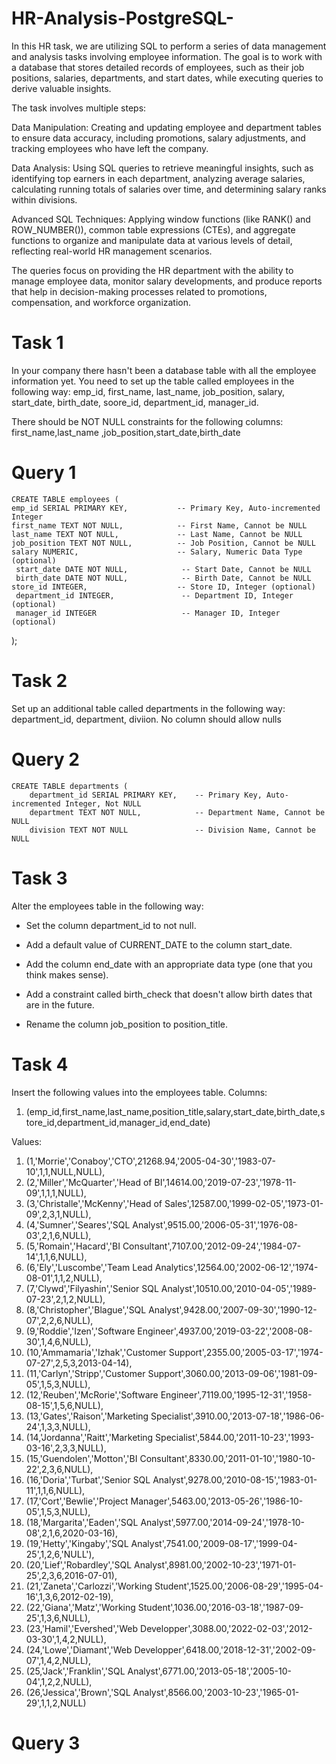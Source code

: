 # HR-Analysis-PostgreSQL-
In this HR task, we are utilizing SQL to perform a series of data management and analysis tasks involving employee information. The goal is to work with a database that stores detailed records of employees, such as their job positions, salaries, departments, and start dates, while executing queries to derive valuable insights.

The task involves multiple steps:

Data Manipulation: Creating and updating employee and department tables to ensure data accuracy, including promotions, salary adjustments, and tracking employees who have left the company.

Data Analysis: Using SQL queries to retrieve meaningful insights, such as identifying top earners in each department, analyzing average salaries, calculating running totals of salaries over time, and determining salary ranks within divisions.

Advanced SQL Techniques: Applying window functions (like RANK() and ROW_NUMBER()), common table expressions (CTEs), and aggregate functions to organize and manipulate data at various levels of detail, reflecting real-world HR management scenarios.

The queries focus on providing the HR department with the ability to manage employee data, monitor salary developments, and produce reports that help in decision-making processes related to promotions, compensation, and workforce organization.

# Task 1
In your company there hasn't been a database table with all the employee information yet.
You need to set up the table called employees in the following way:
emp_id, first_name, last_name, job_position, salary, start_date, birth_date, soore_id, department_id, manager_id.

There should be NOT NULL constraints for the following columns:
first_name,last_name ,job_position,start_date,birth_date

# Query 1

    CREATE TABLE employees (
    emp_id SERIAL PRIMARY KEY,           -- Primary Key, Auto-incremented Integer
    first_name TEXT NOT NULL,            -- First Name, Cannot be NULL
    last_name TEXT NOT NULL,             -- Last Name, Cannot be NULL
    job_position TEXT NOT NULL,          -- Job Position, Cannot be NULL
    salary NUMERIC,                      -- Salary, Numeric Data Type (optional)
     start_date DATE NOT NULL,            -- Start Date, Cannot be NULL
     birth_date DATE NOT NULL,            -- Birth Date, Cannot be NULL
    store_id INTEGER,                    -- Store ID, Integer (optional)
     department_id INTEGER,               -- Department ID, Integer (optional)
     manager_id INTEGER                   -- Manager ID, Integer (optional)
);

# Task 2
Set up an additional table called departments in the following way: department_id, department, diviion. No column should allow nulls

# Query 2

    CREATE TABLE departments (
        department_id SERIAL PRIMARY KEY,    -- Primary Key, Auto-incremented Integer, Not NULL
        department TEXT NOT NULL,            -- Department Name, Cannot be NULL
        division TEXT NOT NULL               -- Division Name, Cannot be NULL

# Task 3
Alter the employees table in the following way:

- Set the column department_id to not null.

- Add a default value of CURRENT_DATE to the column start_date.

- Add the column end_date with an appropriate data type (one that you think makes sense).

- Add a constraint called birth_check that doesn't allow birth dates that are in the future.

- Rename the column job_position to position_title.



# Task 4
Insert the following values into the employees table.
Columns:
1.	(emp_id,first_name,last_name,position_title,salary,start_date,birth_date,store_id,department_id,manager_id,end_date)

Values:
1.	(1,'Morrie','Conaboy','CTO',21268.94,'2005-04-30','1983-07-10',1,1,NULL,NULL),
2.	(2,'Miller','McQuarter','Head of BI',14614.00,'2019-07-23','1978-11-09',1,1,1,NULL),
3.	(3,'Christalle','McKenny','Head of Sales',12587.00,'1999-02-05','1973-01-09',2,3,1,NULL),
4.	(4,'Sumner','Seares','SQL Analyst',9515.00,'2006-05-31','1976-08-03',2,1,6,NULL),
5.	(5,'Romain','Hacard','BI Consultant',7107.00,'2012-09-24','1984-07-14',1,1,6,NULL),
6.	(6,'Ely','Luscombe','Team Lead Analytics',12564.00,'2002-06-12','1974-08-01',1,1,2,NULL),
7.	(7,'Clywd','Filyashin','Senior SQL Analyst',10510.00,'2010-04-05','1989-07-23',2,1,2,NULL),
8.	(8,'Christopher','Blague','SQL Analyst',9428.00,'2007-09-30','1990-12-07',2,2,6,NULL),
9.	(9,'Roddie','Izen','Software Engineer',4937.00,'2019-03-22','2008-08-30',1,4,6,NULL),
10.	(10,'Ammamaria','Izhak','Customer Support',2355.00,'2005-03-17','1974-07-27',2,5,3,2013-04-14),
11.	(11,'Carlyn','Stripp','Customer Support',3060.00,'2013-09-06','1981-09-05',1,5,3,NULL),
12.	(12,'Reuben','McRorie','Software Engineer',7119.00,'1995-12-31','1958-08-15',1,5,6,NULL),
13.	(13,'Gates','Raison','Marketing Specialist',3910.00,'2013-07-18','1986-06-24',1,3,3,NULL),
14.	(14,'Jordanna','Raitt','Marketing Specialist',5844.00,'2011-10-23','1993-03-16',2,3,3,NULL),
15.	(15,'Guendolen','Motton','BI Consultant',8330.00,'2011-01-10','1980-10-22',2,3,6,NULL),
16.	(16,'Doria','Turbat','Senior SQL Analyst',9278.00,'2010-08-15','1983-01-11',1,1,6,NULL),
17.	(17,'Cort','Bewlie','Project Manager',5463.00,'2013-05-26','1986-10-05',1,5,3,NULL),
18.	(18,'Margarita','Eaden','SQL Analyst',5977.00,'2014-09-24','1978-10-08',2,1,6,2020-03-16),
19.	(19,'Hetty','Kingaby','SQL Analyst',7541.00,'2009-08-17','1999-04-25',1,2,6,'NULL'),
20.	(20,'Lief','Robardley','SQL Analyst',8981.00,'2002-10-23','1971-01-25',2,3,6,2016-07-01),
21.	(21,'Zaneta','Carlozzi','Working Student',1525.00,'2006-08-29','1995-04-16',1,3,6,2012-02-19),
22.	(22,'Giana','Matz','Working Student',1036.00,'2016-03-18','1987-09-25',1,3,6,NULL),
23.	(23,'Hamil','Evershed','Web Developper',3088.00,'2022-02-03','2012-03-30',1,4,2,NULL),
24.	(24,'Lowe','Diamant','Web Developper',6418.00,'2018-12-31','2002-09-07',1,4,2,NULL),
25.	(25,'Jack','Franklin','SQL Analyst',6771.00,'2013-05-18','2005-10-04',1,2,2,NULL),
26.	(26,'Jessica','Brown','SQL Analyst',8566.00,'2003-10-23','1965-01-29',1,1,2,NULL)

# Query 3
    

